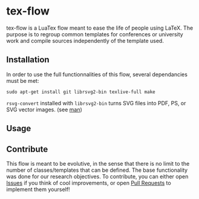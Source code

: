 # tex-flow

tex-flow is a LuaTex flow meant to ease the life of people using LaTeX.
The purpose is to regroup common templates for conferences or university work and compile sources independently of the template used.

## Installation

In order to use the full functionnalities of this flow, several dependancies must be met:

```
sudo apt-get install git librsvg2-bin texlive-full make
```

`rsvg-convert` installed with `librsvg2-bin` turns SVG files into PDF, PS, or SVG vector images. (see [man](https://manpages.ubuntu.com/manpages/trusty/man1/rsvg-convert.1.html))

## Usage

## Contribute

This flow is meant to be evolutive, in the sense that there is no limit to the number of classes/templates that can be defined.
The base functionality was done for our research objectives.
To contribute, you can either open [Issues](https://github.com/teobiton/tex-flow/issues) if you think of cool improvements, or open [Pull Requests](https://github.com/teobiton/tex-flow/pulls) to implement them yourself!
